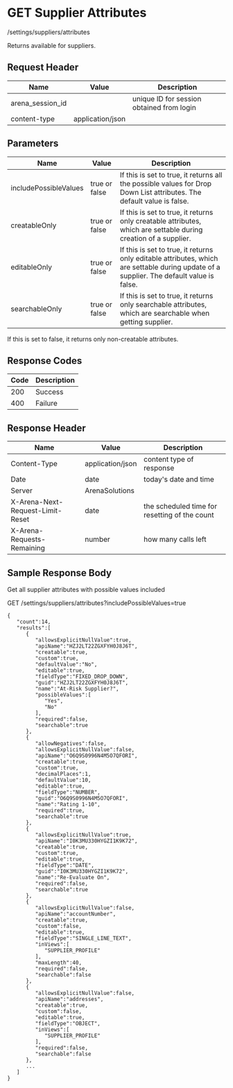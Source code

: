 # GET Supplier Attributes


/settings/suppliers/attributes

Returns   available for suppliers. 

## Request Header

| Name | Value | Description |
|  --- |  --- |  --- | 
| arena_session_id |   | unique ID for session obtained from login |
| content\-type | application/json |   |

## Parameters

| Name | Value | Description |
|  --- |  --- |  --- | 
| includePossibleValues | true or false | If this is set to true, it returns all the possible values for Drop Down List attributes. The default value is false. |
| creatableOnly | true or false | If this is set to true, it returns only creatable attributes, which are settable during creation of a supplier. |
| editableOnly | true or false | If this is set to true, it returns only editable attributes, which are settable during update of a supplier. The default value is false. |
| searchableOnly | true or false | If this is set to true, it returns only searchable attributes, which are searchable when getting supplier. |

If this is set to false, it returns only non\-creatable attributes.

## Response Codes

| Code | Description |
|  --- |  --- | 
| 200 | Success |
| 400 | Failure |

## Response Header

| Name | Value | Description |
|  --- |  --- |  --- | 
| Content\-Type | application/json | content type of response |
| Date | date | today's date and time |
| Server | ArenaSolutions |   |
| X\-Arena\-Next\-Request\-Limit\-Reset  | date | the scheduled time for resetting of the count |
| X\-Arena\-Requests\-Remaining  | number | how many calls left |

## Sample Response Body
Get all supplier attributes with possible values included



GET /settings/suppliers/attributes?includePossibleValues=true

```
{
   "count":14,
   "results":[
      {
         "allowsExplicitNullValue":true,
         "apiName":"HZJ2LT22ZGXFYH0J8J6T",
         "creatable":true,
         "custom":true,
         "defaultValue":"No",
         "editable":true,
         "fieldType":"FIXED_DROP_DOWN",
         "guid":"HZJ2LT22ZGXFYH0J8J6T",
         "name":"At-Risk Supplier?",
         "possibleValues":[
            "Yes",
            "No"
         ],
         "required":false,
         "searchable":true
      },
      {
         "allowNegatives":false,
         "allowsExplicitNullValue":false,
         "apiName":"O6Q9S0996N4M5O7QFORI",
         "creatable":true,
         "custom":true,
         "decimalPlaces":1,
         "defaultValue":10,
         "editable":true,
         "fieldType":"NUMBER",
         "guid":"O6Q9S0996N4M5O7QFORI",
         "name":"Rating 1-10",
         "required":true,
         "searchable":true
      },
      {
         "allowsExplicitNullValue":true,
         "apiName":"I0K3MU330HYGZI1K9K72",
         "creatable":true,
         "custom":true,
         "editable":true,
         "fieldType":"DATE",
         "guid":"I0K3MU330HYGZI1K9K72",
         "name":"Re-Evaluate On",
         "required":false,
         "searchable":true
      },
      {
         "allowsExplicitNullValue":false,
         "apiName":"accountNumber",
         "creatable":true,
         "custom":false,
         "editable":true,
         "fieldType":"SINGLE_LINE_TEXT",
         "inViews":[
            "SUPPLIER_PROFILE"
         ],
         "maxLength":40,
         "required":false,
         "searchable":false
      },
      {
         "allowsExplicitNullValue":false,
         "apiName":"addresses",
         "creatable":true,
         "custom":false,
         "editable":true,
         "fieldType":"OBJECT",
         "inViews":[
            "SUPPLIER_PROFILE"
         ],
         "required":false,
         "searchable":false
      },
      ...
   ]
}
```
